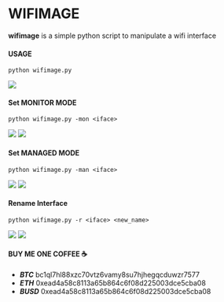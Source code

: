 # WIFIMAGE

**wifimage** is a simple python script to manipulate a wifi interface

#### USAGE

``` shell
python wifimage.py
```

<img src="https://i.imgur.com/lYy8jzJ.png">


#### Set MONITOR MODE
``` shell
python wifimage.py -mon <iface>
```
<img src='https://i.imgur.com/v2SL1hu.png'>
<img src='https://i.imgur.com/TrXUNsY.png'>

#### Set MANAGED MODE
``` shell
python wifimage.py -man <iface>
```
<img src='https://i.imgur.com/niTqY1f.png'>
<img src='https://i.imgur.com/NxRTgIu.png'>

#### Rename Interface
``` shell
python wifimage.py -r <iface> <new_name>
```
<img src='https://i.imgur.com/tzOdQlH.png'>
<img src='https://i.imgur.com/y69WT6s.png'>

####  BUY ME ONE COFFEE ☕ 
 - ***BTC*** bc1ql7hl88xzc70vtz6vamy8su7hjhegqcduwzr7577
- ***ETH*** 0xead4a58c8113a65b864c6f08d225003dce5cba08
- ***BUSD*** 0xead4a58c8113a65b864c6f08d225003dce5cba08
